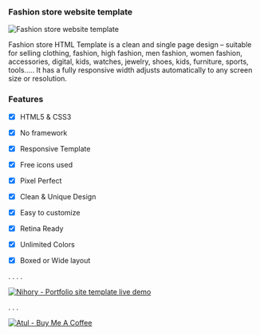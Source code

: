 ### Fashion store website template

![Fashion store website template](fashion-store-website.gif)

Fashion store HTML Template is a clean and single page design – suitable for selling clothing, fashion, high fashion, men fashion, women fashion, accessories, digital, kids, watches, jewelry, shoes, kids, furniture, sports, tools….. It has a fully responsive width adjusts automatically to any screen size or resolution.


### Features
- [x] HTML5 & CSS3
- [x] No framework
- [x] Responsive Template
- [x] Free icons used
- [x] Pixel Perfect
- [x] Clean & Unique Design
- [x] Easy to customize
- [x] Retina Ready
- [x] Unlimited Colors
- [x] Boxed or Wide layout



.
.
.
.

[![Nihory - Portfolio site template live demo](https://i.ibb.co/vwN8cgW/live-demo.png)](https://fashion-store-opensource.netlify.app/)

.
.
.


[![Atul - Buy Me A Coffee](https://i.ibb.co/7rR9S4L/buy-me-a-coffee.png)](https://www.buymeacoffee.com/atulcodex)
